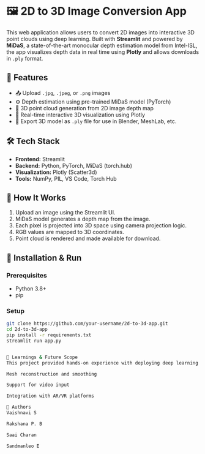 # 🖼️ 2D to 3D Image Conversion App

This web application allows users to convert 2D images into interactive 3D point clouds using deep learning. Built with **Streamlit** and powered by **MiDaS**, a state-of-the-art monocular depth estimation model from Intel-ISL, the app visualizes depth data in real time using **Plotly** and allows downloads in `.ply` format.

## 🚀 Features

- 📤 Upload `.jpg`, `.jpeg`, or `.png` images
- ⚙️ Depth estimation using pre-trained MiDaS model (PyTorch)
- 🧠 3D point cloud generation from 2D image depth map
- 🔁 Real-time interactive 3D visualization using Plotly
- 💾 Export 3D model as `.ply` file for use in Blender, MeshLab, etc.

## 🛠️ Tech Stack

- **Frontend:** Streamlit
- **Backend:** Python, PyTorch, MiDaS (torch.hub)
- **Visualization:** Plotly (Scatter3d)
- **Tools:** NumPy, PIL, VS Code, Torch Hub

## 🧩 How It Works

1. Upload an image using the Streamlit UI.
2. MiDaS model generates a depth map from the image.
3. Each pixel is projected into 3D space using camera projection logic.
4. RGB values are mapped to 3D coordinates.
5. Point cloud is rendered and made available for download.

## 📂 Installation & Run

### Prerequisites
- Python 3.8+
- pip

### Setup
```bash
git clone https://github.com/your-username/2d-to-3d-app.git
cd 2d-to-3d-app
pip install -r requirements.txt
streamlit run app.py


🧠 Learnings & Future Scope
This project provided hands-on experience with deploying deep learning models, working with image depth estimation, and building intuitive data apps. Future enhancements may include:

Mesh reconstruction and smoothing

Support for video input

Integration with AR/VR platforms

🤝 Authors
Vaishnavi S

Rakshana P. B

Saai Charan

Sandmanleo E
